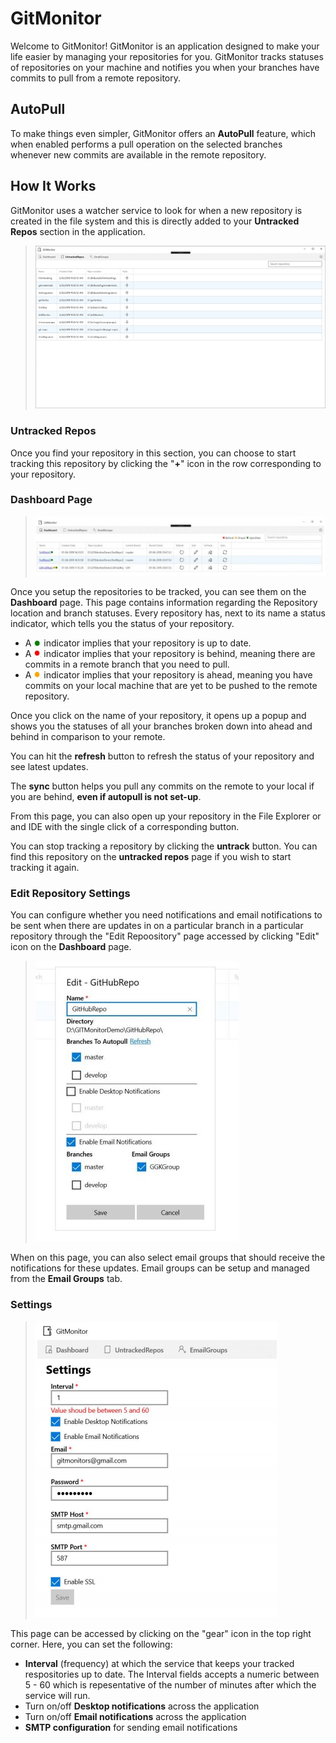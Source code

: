 # GitMonitor

Welcome to GitMonitor! GitMonitor is an application designed to make your life easier by managing your repositories for you. GitMonitor tracks statuses of repositories on your machine and notifies you when your branches have commits to pull from a remote repository.

## AutoPull
To make things even simpler, GitMonitor offers an **AutoPull** feature, which when enabled performs a pull operation on the selected branches whenever new commits are available in the remote repository.

## How It Works
GitMonitor uses a watcher service to look for when a new repository is created in the file system and this is directly added to your **Untracked Repos** section in the application.
>![UntrackedReposPage](readme_assets/UntrackedReposPage.PNG)

### Untracked Repos

Once you find your repository in this section, you can choose to start tracking this repository by clicking the "**+**" icon in the row corresponding to your repository.


### Dashboard Page

>![Dashboard page](readme_assets/Dashboard.JPG)

Once you setup the repositories to be tracked, you can see them on the **Dashboard** page. This page contains information regarding the Repository location and branch statuses. Every repository has, next to its name a status indicator, which tells you the status of your repository. 

- A <img src="readme_assets/green_circle.JPG" alt="green bulb" width="12"/> indicator implies that your repository is up to date.
- A <img src="readme_assets/red_circle.jpg" alt="red bulb" width="12"/> indicator implies that your repository is behind, meaning there are commits in a remote branch that you need to pull.
- A <img src="readme_assets/orange_circle.JPG" alt="orange bulb" width="12"/> indicator implies that your repository is ahead, meaning you have commits on your local machine that are yet to be pushed to the remote repository.

Once you click on the name of your repository, it opens up a popup and shows you the statuses of all your branches broken down into ahead and behind in comparison to your remote.

You can hit the **refresh** button to refresh the status of your repository and see latest updates.

The **sync** button helps you pull any commits on the remote to your local if you are behind, **even if autopull is not set-up**.

From this page, you can also open up your repository in the File Explorer or and IDE with the single click of a corresponding button.

You can stop tracking a repository by clicking the **untrack** button. You can find this repository on the **untracked repos** page if you wish to start tracking it again.

### Edit Repository Settings

You can configure whether you need notifications and email notifications to be sent when there are updates in on a particular branch in a particular repository through the "Edit Repoository" page accessed by clicking  "Edit" icon on the **Dashboard** page.

>![EditReporitoryPage](readme_assets/EditRepositoryPage.JPG)

When on this page, you can also select email groups that should receive the notifications for these updates. Email groups can be setup and managed from the **Email Groups** tab. 

### Settings
>![SettingsPage](readme_assets/SettingsPage.png)

This page can be accessed by clicking on the "gear" icon in the top right corner. Here, you can set the following:
- **Interval** (frequency) at which the service that keeps your tracked respositories up to date. The Interval fields accepts a numeric between 5 - 60 which is repesentative of the number of minutes after which the service will run.
- Turn on/off **Desktop notifications** across the application
- Turn on/off **Email notifications** across the application
- **SMTP configuration** for sending email notifications



<style>
.circle::before{
	border-radius: 50%;
	width: 10px;
	height: 10px;
	display: inline-block;
	content: ' ';
	margin-right: 3px;
}
.circle.red::before{
	background-color: red;
}
.circle.green::before{
	background-color: green;
}
.circle.yellow::before{
	background-color: yellow;
}
</style>